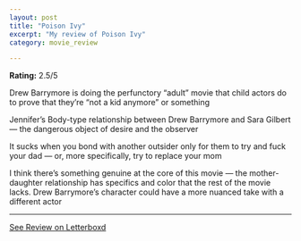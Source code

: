 ```yaml
---
layout: post
title: "Poison Ivy"
excerpt: "My review of Poison Ivy"
category: movie_review

---
```


**Rating:** 2.5/5

Drew Barrymore is doing the perfunctory “adult” movie that child actors do to prove that they’re “not a kid anymore” or something

Jennifer’s Body-type relationship between Drew Barrymore and Sara Gilbert — the dangerous object of desire and the observer

It sucks when you bond with another outsider only for them to try and fuck your dad — or, more specifically, try to replace your mom

I think there’s something genuine at the core of this movie — the mother-daughter relationship has specifics and color that the rest of the movie lacks. Drew Barrymore’s character could have a more nuanced take with a different actor

<hr>

[See Review on Letterboxd](https://boxd.it/47AvsH)
